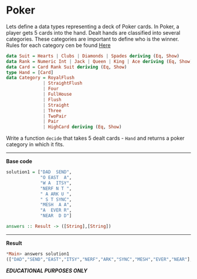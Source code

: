 # Poker
Lets define a data types representing a deck of Poker cards. In Poker, a player gets 5 cards into the hand. Dealt hands are classified into several categories. These categories are important to define who is the winner. Rules for each category cen be found [Here](https://en.wikipedia.org/wiki/Poker)

```haskell 
data Suit = Hearts | Clubs | Diamonds | Spades deriving (Eq, Show)
data Rank = Numeric Int | Jack | Queen | King | Ace deriving (Eq, Show)
data Card = Card Rank Suit deriving (Eq, Show)
type Hand = [Card]
data Category = RoyalFlush
              | StraightFlush
              | Four
              | FullHouse
              | Flush
              | Straight
              | Three
              | TwoPair
              | Pair
              | HighCard deriving (Eq, Show)
```
Write a function `decide` that takes 5 dealt cards - `Hand` and returns a poker category in which it fits.
___________________________________________________________________________________________________________________________________________________________________________________
**Base code**

```haskell
solution1 = ["DAD  SEND",
             "O EAST  A",
             "W A  ITSY",
             "NERF N T ",
             " A ARK U ",
             " S T SYNC",
             "MESH  A A",
             "A  EVER R",
             "NEAR  D D"]

answers :: Result -> ([String],[String])
```
___________________________________________________________________________________________________________________________________________________________________________________
**Result**
```haskell
*Main> answers solution1 
(["DAD","SEND","EAST","ITSY","NERF","ARK","SYNC","MESH","EVER","NEAR"],["DOWN","MAN","EASE","DEAR","FATHER","STINKS","YARD","STUN","DAY","CARD"])
```


***EDUCATIONAL PURPOSES ONLY***
